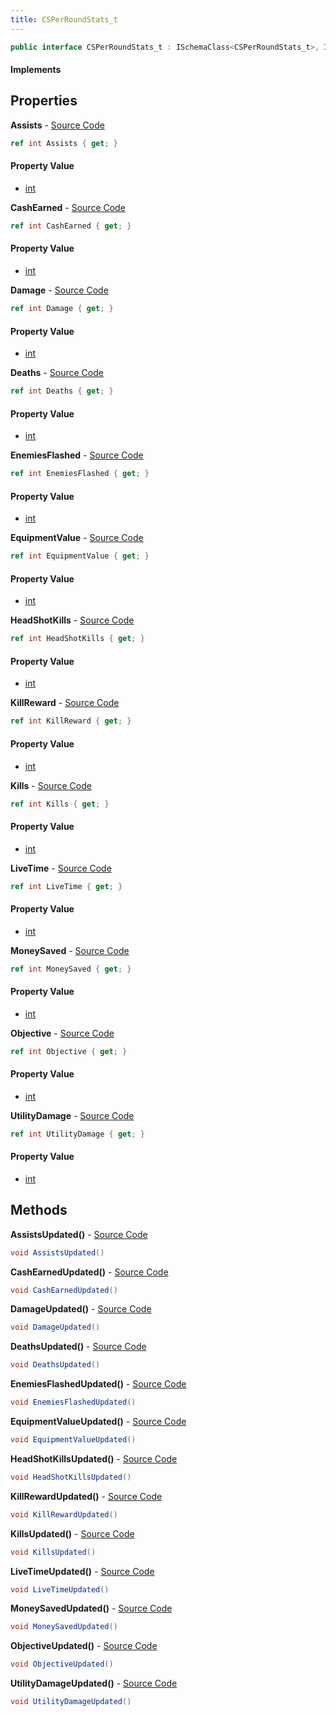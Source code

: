 ```yaml
---
title: CSPerRoundStats_t
---
```


```csharp
public interface CSPerRoundStats_t : ISchemaClass<CSPerRoundStats_t>, ISchemaField, ISchemaClass, INativeHandle
```

#### Implements

## Properties

**Assists** - [Source Code](https://github.com/swiftly-solution/swiftlys2/blob/master/managed/src/SwiftlyS2.Generated/Schemas/Interfaces/CSPerRoundStats_t.cs#L20)

```csharp
ref int Assists { get; }
```

#### Property Value

- [int](https://learn.microsoft.com/dotnet/api/system.int32)

**CashEarned** - [Source Code](https://github.com/swiftly-solution/swiftlys2/blob/master/managed/src/SwiftlyS2.Generated/Schemas/Interfaces/CSPerRoundStats_t.cs#L36)

```csharp
ref int CashEarned { get; }
```

#### Property Value

- [int](https://learn.microsoft.com/dotnet/api/system.int32)

**Damage** - [Source Code](https://github.com/swiftly-solution/swiftlys2/blob/master/managed/src/SwiftlyS2.Generated/Schemas/Interfaces/CSPerRoundStats_t.cs#L22)

```csharp
ref int Damage { get; }
```

#### Property Value

- [int](https://learn.microsoft.com/dotnet/api/system.int32)

**Deaths** - [Source Code](https://github.com/swiftly-solution/swiftlys2/blob/master/managed/src/SwiftlyS2.Generated/Schemas/Interfaces/CSPerRoundStats_t.cs#L18)

```csharp
ref int Deaths { get; }
```

#### Property Value

- [int](https://learn.microsoft.com/dotnet/api/system.int32)

**EnemiesFlashed** - [Source Code](https://github.com/swiftly-solution/swiftlys2/blob/master/managed/src/SwiftlyS2.Generated/Schemas/Interfaces/CSPerRoundStats_t.cs#L40)

```csharp
ref int EnemiesFlashed { get; }
```

#### Property Value

- [int](https://learn.microsoft.com/dotnet/api/system.int32)

**EquipmentValue** - [Source Code](https://github.com/swiftly-solution/swiftlys2/blob/master/managed/src/SwiftlyS2.Generated/Schemas/Interfaces/CSPerRoundStats_t.cs#L24)

```csharp
ref int EquipmentValue { get; }
```

#### Property Value

- [int](https://learn.microsoft.com/dotnet/api/system.int32)

**HeadShotKills** - [Source Code](https://github.com/swiftly-solution/swiftlys2/blob/master/managed/src/SwiftlyS2.Generated/Schemas/Interfaces/CSPerRoundStats_t.cs#L32)

```csharp
ref int HeadShotKills { get; }
```

#### Property Value

- [int](https://learn.microsoft.com/dotnet/api/system.int32)

**KillReward** - [Source Code](https://github.com/swiftly-solution/swiftlys2/blob/master/managed/src/SwiftlyS2.Generated/Schemas/Interfaces/CSPerRoundStats_t.cs#L28)

```csharp
ref int KillReward { get; }
```

#### Property Value

- [int](https://learn.microsoft.com/dotnet/api/system.int32)

**Kills** - [Source Code](https://github.com/swiftly-solution/swiftlys2/blob/master/managed/src/SwiftlyS2.Generated/Schemas/Interfaces/CSPerRoundStats_t.cs#L16)

```csharp
ref int Kills { get; }
```

#### Property Value

- [int](https://learn.microsoft.com/dotnet/api/system.int32)

**LiveTime** - [Source Code](https://github.com/swiftly-solution/swiftlys2/blob/master/managed/src/SwiftlyS2.Generated/Schemas/Interfaces/CSPerRoundStats_t.cs#L30)

```csharp
ref int LiveTime { get; }
```

#### Property Value

- [int](https://learn.microsoft.com/dotnet/api/system.int32)

**MoneySaved** - [Source Code](https://github.com/swiftly-solution/swiftlys2/blob/master/managed/src/SwiftlyS2.Generated/Schemas/Interfaces/CSPerRoundStats_t.cs#L26)

```csharp
ref int MoneySaved { get; }
```

#### Property Value

- [int](https://learn.microsoft.com/dotnet/api/system.int32)

**Objective** - [Source Code](https://github.com/swiftly-solution/swiftlys2/blob/master/managed/src/SwiftlyS2.Generated/Schemas/Interfaces/CSPerRoundStats_t.cs#L34)

```csharp
ref int Objective { get; }
```

#### Property Value

- [int](https://learn.microsoft.com/dotnet/api/system.int32)

**UtilityDamage** - [Source Code](https://github.com/swiftly-solution/swiftlys2/blob/master/managed/src/SwiftlyS2.Generated/Schemas/Interfaces/CSPerRoundStats_t.cs#L38)

```csharp
ref int UtilityDamage { get; }
```

#### Property Value

- [int](https://learn.microsoft.com/dotnet/api/system.int32)

## Methods

**AssistsUpdated()** - [Source Code](https://github.com/swiftly-solution/swiftlys2/blob/master/managed/src/SwiftlyS2.Generated/Schemas/Interfaces/CSPerRoundStats_t.cs#L44)

```csharp
void AssistsUpdated()
```

**CashEarnedUpdated()** - [Source Code](https://github.com/swiftly-solution/swiftlys2/blob/master/managed/src/SwiftlyS2.Generated/Schemas/Interfaces/CSPerRoundStats_t.cs#L52)

```csharp
void CashEarnedUpdated()
```

**DamageUpdated()** - [Source Code](https://github.com/swiftly-solution/swiftlys2/blob/master/managed/src/SwiftlyS2.Generated/Schemas/Interfaces/CSPerRoundStats_t.cs#L45)

```csharp
void DamageUpdated()
```

**DeathsUpdated()** - [Source Code](https://github.com/swiftly-solution/swiftlys2/blob/master/managed/src/SwiftlyS2.Generated/Schemas/Interfaces/CSPerRoundStats_t.cs#L43)

```csharp
void DeathsUpdated()
```

**EnemiesFlashedUpdated()** - [Source Code](https://github.com/swiftly-solution/swiftlys2/blob/master/managed/src/SwiftlyS2.Generated/Schemas/Interfaces/CSPerRoundStats_t.cs#L54)

```csharp
void EnemiesFlashedUpdated()
```

**EquipmentValueUpdated()** - [Source Code](https://github.com/swiftly-solution/swiftlys2/blob/master/managed/src/SwiftlyS2.Generated/Schemas/Interfaces/CSPerRoundStats_t.cs#L46)

```csharp
void EquipmentValueUpdated()
```

**HeadShotKillsUpdated()** - [Source Code](https://github.com/swiftly-solution/swiftlys2/blob/master/managed/src/SwiftlyS2.Generated/Schemas/Interfaces/CSPerRoundStats_t.cs#L50)

```csharp
void HeadShotKillsUpdated()
```

**KillRewardUpdated()** - [Source Code](https://github.com/swiftly-solution/swiftlys2/blob/master/managed/src/SwiftlyS2.Generated/Schemas/Interfaces/CSPerRoundStats_t.cs#L48)

```csharp
void KillRewardUpdated()
```

**KillsUpdated()** - [Source Code](https://github.com/swiftly-solution/swiftlys2/blob/master/managed/src/SwiftlyS2.Generated/Schemas/Interfaces/CSPerRoundStats_t.cs#L42)

```csharp
void KillsUpdated()
```

**LiveTimeUpdated()** - [Source Code](https://github.com/swiftly-solution/swiftlys2/blob/master/managed/src/SwiftlyS2.Generated/Schemas/Interfaces/CSPerRoundStats_t.cs#L49)

```csharp
void LiveTimeUpdated()
```

**MoneySavedUpdated()** - [Source Code](https://github.com/swiftly-solution/swiftlys2/blob/master/managed/src/SwiftlyS2.Generated/Schemas/Interfaces/CSPerRoundStats_t.cs#L47)

```csharp
void MoneySavedUpdated()
```

**ObjectiveUpdated()** - [Source Code](https://github.com/swiftly-solution/swiftlys2/blob/master/managed/src/SwiftlyS2.Generated/Schemas/Interfaces/CSPerRoundStats_t.cs#L51)

```csharp
void ObjectiveUpdated()
```

**UtilityDamageUpdated()** - [Source Code](https://github.com/swiftly-solution/swiftlys2/blob/master/managed/src/SwiftlyS2.Generated/Schemas/Interfaces/CSPerRoundStats_t.cs#L53)

```csharp
void UtilityDamageUpdated()
```

